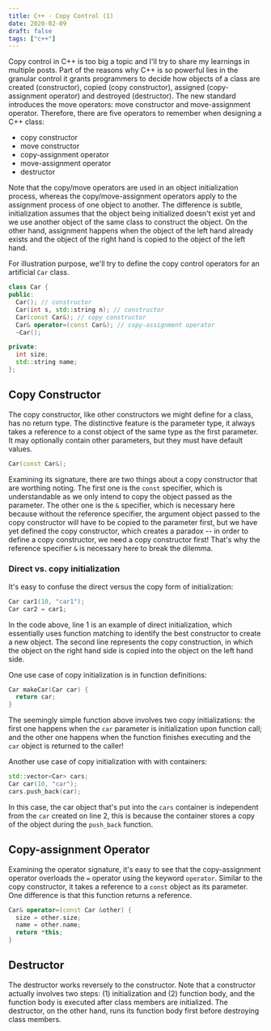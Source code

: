 ```yaml
---
title: C++ - Copy Control (1)
date: 2020-02-09
draft: false
tags: ["c++"]
---
```


Copy control in C++ is too big a topic and I'll try to share my learnings in multiple posts.
Part of the reasons why C++ is so powerful lies in the granular control it grants programmers to decide how objects of a class are created (constructor), copied (copy constructor), assigned (copy-assignment operator) and destroyed (destructor).
The new standard introduces the move operators: move constructor and move-assignment operator.
Therefore, there are five operators to remember when designing a C++ class:

+ copy constructor
+ move constructor
+ copy-assignment operator
+ move-assignment operator
+ destructor

Note that the copy/move operators are used in an object initialization process, whereas the copy/move-assignment operators apply to the assignment process of one object to another.
The difference is subtle, initialization assumes that the object being initialized doesn't exist yet and we use another object of the same class to construct the object.
On the other hand, assignment happens when the object of the left hand already exists and the object of the right hand is copied to the object of the left hand. 

For illustration purpose, we'll try to define the copy control operators for an artificial `Car` class.

```cpp
class Car {
public:
  Car(); // constructor
  Car(int s, std::string n); // constructor
  Car(const Car&); // copy constructor
  Car& operator=(const Car&); // copy-assignment operator
  ~Car();

private:
  int size;
  std::string name;
};
```

## Copy Constructor

The copy constructor, like other constructors we might define for a class, has no return type.
The distinctive feature is the parameter type, it always takes a reference to a const object of the same type as the first parameter. 
It may optionally contain other parameters, but they must have default values.

```cpp
Car(const Car&);
```

Examining its signature, there are two things about a copy constructor that are worthing noting.
The first one is the `const` specifier, which is understandable as we only intend to copy the object passed as the parameter.
The other one is the `&` specifier, which is necessary here because without the reference specifier, the argument object passed to the copy constructor will have to be copied to the parameter first, but we have yet defined the copy constructor, which creates a paradox -- in order to define a copy constructor, we need a copy constructor first!
That's why the reference specifier `&` is necessary here to break the dilemma.

### Direct vs. copy initialization

It's easy to confuse the direct versus the copy form of initialization:

```cpp
Car car1(10, "car1");
Car car2 = car1;
```

In the code above, line 1 is an example of direct initialization, which essentially uses function matching to identify the best constructor to create a new object.
The second line represents the copy construction, in which the object on the right hand side is copied into the object on the left hand side.

One use case of copy initialization is in function definitions:

```cpp
Car makeCar(Car car) {
  return car;
}
```

The seemingly simple function above involves two copy initializations: the first one happens when the `car` parameter is initialization upon function call; and the other one happens when the function finishes executing and the `car` object is returned to the caller!

Another use case of copy initialization with with containers: 

```cpp
std::vector<Car> cars;
Car car(10, "car");
cars.push_back(car);
```

In this case, the car object that's put into the `cars` container is independent from the `car` created on line 2, this is because the container stores a copy of the object during the `push_back` function.

## Copy-assignment Operator

Examining the operator signature, it's easy to see that the copy-assignment operator overloads the `=` operator using the keyword `operator`.
Similar to the copy constructor, it takes a reference to a `const` object as its parameter.
One difference is that this function returns a reference.

```cpp
Car& operator=(const Car &other) {
  size = other.size;
  name = other.name;
  return *this;
}
```

## Destructor

The destructor works reversely to the constructor.
Note that a constructor actually involves two steps: (1) initialization and (2) function body, and the function body is executed after class members are initialized.
The destructor, on the other hand, runs its function body first before destroying class members. 

